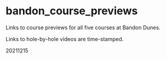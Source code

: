 # bandon_course_previews
Links to course previews for all five courses at Bandon Dunes.  

Links to hole-by-hole videos are time-stamped.  

20211215